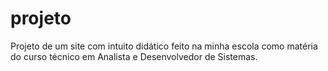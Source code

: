 # projeto
 Projeto de um site com intuito didático feito na minha escola como matéria do curso técnico em Analista e Desenvolvedor de Sistemas.
